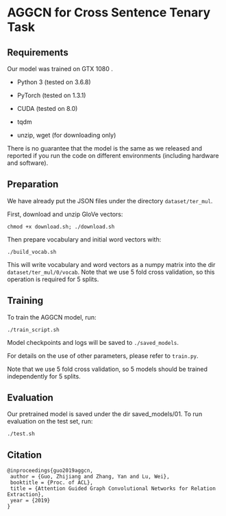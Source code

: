 AGGCN for Cross Sentence Tenary Task
==========
  

## Requirements

Our model was trained on GTX 1080 .  

- Python 3 (tested on 3.6.8)

- PyTorch (tested on 1.3.1)

- CUDA (tested on 8.0)

- tqdm

- unzip, wget (for downloading only)

There is no guarantee that the model is the same as we released and reported if you run the code on different environments (including hardware and software). 

## Preparation
We have already put the JSON files under the directory `dataset/ter_mul`.

  
First, download and unzip GloVe vectors:

```
chmod +x download.sh; ./download.sh
```

  
Then prepare vocabulary and initial word vectors with:

```
./build_vocab.sh
```

This will write vocabulary and word vectors as a numpy matrix into the dir `dataset/ter_mul/0/vocab`. Note that we use 5 fold cross validation, so this operation is required for 5 splits.

  

## Training

  

To train the AGGCN model, run:

```
./train_script.sh
```

  

Model checkpoints and logs will be saved to `./saved_models`.
  

For details on the use of other parameters, please refer to `train.py`.


Note that we use 5 fold cross validation, so 5 models should be trained independently for 5 splits.
  

## Evaluation

Our pretrained model is saved under the dir saved_models/01. To run evaluation on the test set, run:

```
./test.sh
```


## Citation

```
@inproceedings{guo2019aggcn,
 author = {Guo, Zhijiang and Zhang, Yan and Lu, Wei},
 booktitle = {Proc. of ACL},
 title = {Attention Guided Graph Convolutional Networks for Relation Extraction},
 year = {2019}
}
```
